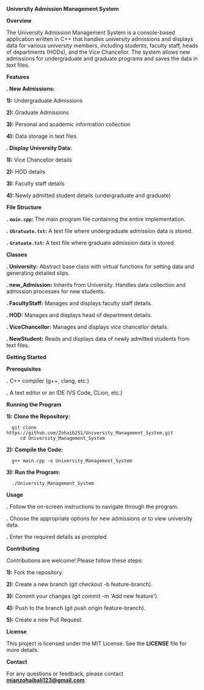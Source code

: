 ******University Admission Management System******

****Overview****

  The University Admission Management System is a console-based application written in C++ that handles university admissions and 
  displays data for various university members, including students, faculty staff, heads of departments (HODs), and the 
  Vice 
  Chancellor. The system allows new admissions for undergraduate and graduate programs and saves the data in text files.

****Features****

 ****.** New Admissions:**
 
  **1):** Undergraduate Admissions
      
  **2):** Graduate Admissions
      
  **3):** Personal and academic information collection
      
  **4):** Data storage in text files
  
 **. Display University Data:**
 
   **1):** Vice Chancellor details
      
   **2):** HOD details
      
   **3):** Faculty staff details
      
   **4):** Newly admitted student details (undergraduate and graduate)

****File Structure****

   **.** **`main.cpp`:** The main program file containing the entire implementation.
      
   **.** **`UGratuate.txt`:** A text file where undergraduate admission data is stored.
      
   **.** **`Gratuate.txt`:** A text file where graduate admission data is stored.


****Classes****

   **. University:** Abstract base class with virtual functions for setting data and generating detailed slips.
      
   **. new_Admission:** Inherits from University. Handles data collection and admission processes for new students.
      
   **. FacultyStaff:** Manages and displays faculty staff details.
      
   **. HOD:** Manages and displays head of department details.
  
   **. ViceChancellor:** Manages and displays vice chancellor details.
      
  **. NewStudent:** Reads and displays data of newly admitted students from text files.


****Getting Started****

  **Prerequisites**

   **.** C++ compiler (g++, clang, etc.)
      
   **.** A text editor or an IDE (VS Code, CLion, etc.)
  
****Running the Program****

   **1): Clone the Repository:**  
  
      git clone https://github.com/Zohaib251/University_Management_System.git
         cd University_Management_System
         
  **2): Compile the Code:**
    
      g++ main.cpp -o University_Management_System
    
  **3): Run the Program:**
      
      ./University_Management_System

          
****Usage****

 **.** Follow the on-screen instructions to navigate through the program.
    
 **.** Choose the appropriate options for new admissions or to view university data.
    
 **.** Enter the required details as prompted.


****Contributing****

 Contributions are welcome! Please follow these steps:

   **1):** Fork the repository.
      
   **2):** Create a new branch (git checkout -b feature-branch).
      
   **3):** Commit your changes (git commit -m 'Add new feature').
      
   **4):** Push to the branch (git push origin feature-branch).
      
   **5):** Create a new Pull Request.


****License****

   This project is licensed under the MIT License. See the **LICENSE** file for more details.

****Contact****

   For any questions or feedback, please contact **mianzohaibali123@gmail.com**.
